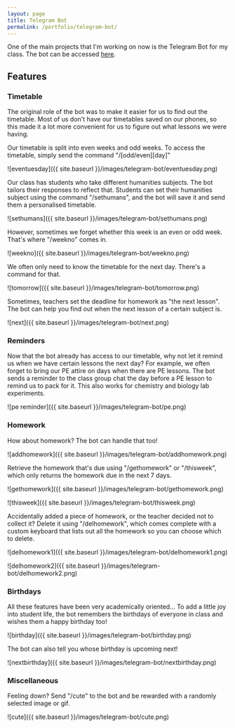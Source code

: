 ```yaml
---
layout: page
title: Telegram Bot
permalink: /portfolio/telegram-bot/
---
```


One of the main projects that I'm working on now is the Telegram Bot for my class. The bot can be accessed [here](https://telegram.me/threeoheight_bot).



## Features

### Timetable
The original role of the bot was to make it easier for us to find out the timetable. Most of us don't have our timetables saved on our phones, so this made it a lot more convenient for us to figure out what lessons we were having.

Our timetable is split into even weeks and odd weeks. To access the timetable, simply send the command "/[odd/even][day]"

![eventuesday]({{ site.baseurl }}/images/telegram-bot/eventuesday.png)


Our class has students who take different humanities subjects. The bot tailors their responses to reflect that. Students can set their humanities subject using the command "/sethumans", and the bot will save it and send them a personalised timetable.

![sethumans]({{ site.baseurl }}/images/telegram-bot/sethumans.png)


However, sometimes we forget whether this week is an even or odd week. That's where "/weekno" comes in.

![weekno]({{ site.baseurl }}/images/telegram-bot/weekno.png)


We often only need to know the timetable for the next day. There's a command for that.

![tomorrow]({{ site.baseurl }}/images/telegram-bot/tomorrow.png)


Sometimes, teachers set the deadline for homework as "the next lesson". The bot can help you find out when the next lesson of a certain subject is.

![next]({{ site.baseurl }}/images/telegram-bot/next.png)



### Reminders
Now that the bot already has access to our timetable, why not let it remind us when we have certain lessons the next day? For example, we often forget to bring our PE attire on days when there are PE lessons. The bot sends a reminder to the class group chat the day before a PE lesson to remind us to pack for it. This also works for chemistry and biology lab experiments.

![pe reminder]({{ site.baseurl }}/images/telegram-bot/pe.png)



### Homework
How about homework? The bot can handle that too!

![addhomework]({{ site.baseurl }}/images/telegram-bot/addhomework.png)


Retrieve the homework that's due using "/gethomework" or "/thisweek", which only returns the homework due in the next 7 days.

![gethomework]({{ site.baseurl }}/images/telegram-bot/gethomework.png)


![thisweek]({{ site.baseurl }}/images/telegram-bot/thisweek.png)


Accidentally added a piece of homework, or the teacher decided not to collect it? Delete it using "/delhomework", which comes complete with a custom keyboard that lists out all the homework so you can choose which to delete.

![delhomework1]({{ site.baseurl }}/images/telegram-bot/delhomework1.png)


![delhomework2]({{ site.baseurl }}/images/telegram-bot/delhomework2.png)



### Birthdays
All these features have been very academically oriented... To add a little joy into student life, the bot remembers the birthdays of everyone in class and wishes them a happy birthday too!

![birthday]({{ site.baseurl }}/images/telegram-bot/birthday.png)


The bot can also tell you whose birthday is upcoming next!

![nextbirthday]({{ site.baseurl }}/images/telegram-bot/nextbirthday.png)



### Miscellaneous
Feeling down? Send "/cute" to the bot and be rewarded with a randomly selected image or gif.

![cute]({{ site.baseurl }}/images/telegram-bot/cute.png)

